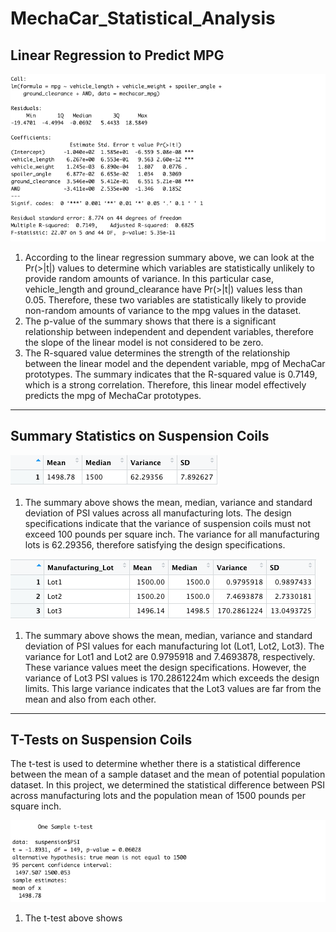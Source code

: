# MechaCar_Statistical_Analysis

## Linear Regression to Predict MPG

![Linear Regression Summary](Images/linear_regression_summary.png)

1) According to the linear regression summary above, we can look at the Pr(>|t|) values to determine which variables are statistically unlikely to provide random amounts of variance. In this particular case, vehicle_length and ground_clearance have Pr(>|t|) values less than 0.05. Therefore, these two variables are statistically likely to provide non-random amounts of variance to the mpg values in the dataset. 
2) The p-value of the summary shows that there is a significant relationship between independent and dependent variables, therefore the slope of the linear model is not considered to be zero.
3) The R-squared value determines the strength of the relationship between the linear model and the dependent variable, mpg of MechaCar prototypes. The summary indicates that the R-squared value is 0.7149, which is a strong correlation. Therefore, this linear model effectively predicts the mpg of MechaCar prototypes. 

----

## Summary Statistics on Suspension Coils

![Total Summary](Images/total_summary.png)

1) The summary above shows the mean, median, variance and standard deviation of PSI values across all manufacturing lots. The design specifications indicate that the variance of suspension coils must not exceed 100 pounds per square inch. The variance for all manufacturing lots is 62.29356, therefore satisfying the design specifications. 

![Lot Summary](Images/lot_summary.png)

1) The summary above shows the mean, median, variance and standard deviation of PSI values for each manufacturing lot (Lot1, Lot2, Lot3). The variance for Lot1 and Lot2 are 0.9795918 and 7.4693878, respectively. These variance values meet the design specifications. However, the variance of Lot3 PSI values is 170.2861224m which exceeds the design limits. This large variance indicates that the Lot3 values are far from the mean and also from each other. 

----

## T-Tests on Suspension Coils
The t-test is used to determine whether there is a statistical difference between the mean of a sample dataset and the mean of potential population dataset. In this project, we determined the statistical difference between PSI across manufacturing lots and the population mean of 1500 pounds per square inch. 

![All T-test](Images/ttest_all_manufacturing_lots.png)

1) The t-test above shows 
